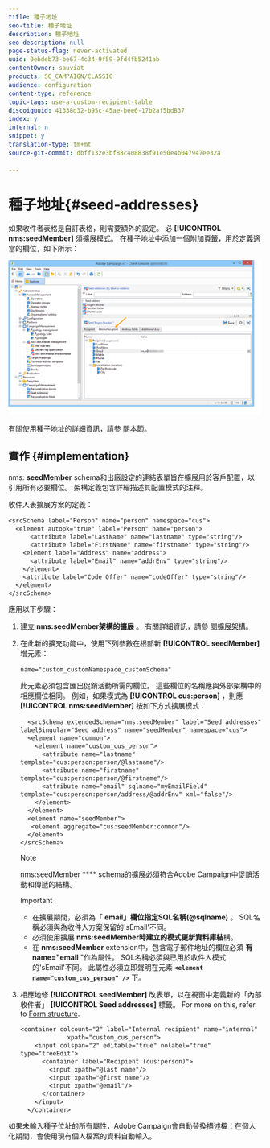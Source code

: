 ```yaml
---
title: 種子地址
seo-title: 種子地址
description: 種子地址
seo-description: null
page-status-flag: never-activated
uuid: 0ebdeb73-be67-4c34-9f59-9fd4fb5241ab
contentOwner: sauviat
products: SG_CAMPAIGN/CLASSIC
audience: configuration
content-type: reference
topic-tags: use-a-custom-recipient-table
discoiquuid: 41338d32-b95c-45ae-bee6-17b2af5bd837
index: y
internal: n
snippet: y
translation-type: tm+mt
source-git-commit: dbff132e3bf88c408838f91e50e4b047947ee32a

---
```



# 種子地址{#seed-addresses}

如果收件者表格是自訂表格，則需要額外的設定。 必 **[!UICONTROL nms:seedMember]** 須擴展模式。 在種子地址中添加一個附加頁籤，用於定義適當的欄位，如下所示：

![](assets/s_ncs_user_seedlist_new_tab.png)

有關使用種子地址的詳細資訊，請參 [閱本節](../../delivery/using/about-seed-addresses.md)。

## 實作 {#implementation}

nms: **seedMember** schema和出廠設定的連結表單旨在擴展用於客戶配置，以引用所有必要欄位。 架構定義包含詳細描述其配置模式的注釋。

收件人表擴展方案的定義：

```
<srcSchema label="Person" name="person" namespace="cus">
  <element autopk="true" label="Person" name="person">
      <attribute label="LastName" name="lastname" type="string"/>
      <attribute label="FirstName" name="firstname" type="string"/>
    <element label="Address" name="address">
      <attribute label="Email" name="addrEnv" type="string"/>
    </element>
    <attribute label="Code Offer" name="codeOffer" type="string"/>
  </element>
</srcSchema>
```

應用以下步驟：

1. 建立 **nms:seedMember架構的擴展** 。 有關詳細資訊，請參 [閱擴展架構](../../configuration/using/extending-a-schema.md)。
1. 在此新的擴充功能中，使用下列參數在根部新 **[!UICONTROL seedMember]** 增元素：

   ```
   name="custom_customNamespace_customSchema"
   ```

   此元素必須包含匯出促銷活動所需的欄位。 這些欄位的名稱應與外部架構中的相應欄位相同。 例如，如果模式為 **[!UICONTROL cus:person]** ，則應 **[!UICONTROL nms:seedMember]** 按如下方式擴展模式：

   ```
     <srcSchema extendedSchema="nms:seedMember" label="Seed addresses" labelSingular="Seed address" name="seedMember" namespace="cus">
     <element name="common">
       <element name="custom_cus_person">
         <attribute name="lastname" template="cus:person:person/@lastname"/>
         <attribute name="firstname" template="cus:person:person/@firstname"/>
         <attribute name="email" sqlname="myEmailField" template="cus:person:person/address/@addrEnv" xml="false"/>
       </element>
     </element>
     <element name="seedMember">
      <element aggregate="cus:seedMember:common"/>
     </element>
   </srcSchema>
   ```

   >[!NOTE]
   >
   >nms:seedMember **** schema的擴展必須符合Adobe Campaign中促銷活動和傳遞的結構。

   >[!IMPORTANT]
   >
   >
   >    
   >    
   >    * 在擴展期間，必須為「 **email」欄位指定SQL名稱(@sqlname)** 。 SQL名稱必須與為收件人方案保留的&#39;sEmail&#39;不同。
   >    * 必須使用擴展 **nms:seedMember時建立的模式更新資料庫結**&#x200B;構。
   >    * 在 **nms:seedMember** extension中，包含電子郵件地址的欄位必須 **有name=&quot;email** &quot;作為屬性。 SQL名稱必須與已用於收件人模式的&#39;sEmail&#39;不同。 此屬性必須立即聲明在元素 **`<element name="custom_cus_person" />`** 下。


1. 相應地修 **[!UICONTROL seedMember]** 改表單，以在視窗中定義新的「內部收件者」 **[!UICONTROL Seed addresses]** 標籤。 For more on this, refer to [Form structure](../../configuration/using/form-structure.md).

   ```
   <container colcount="2" label="Internal recipient" name="internal"
                xpath="custom_cus_person">
       <input colspan="2" editable="true" nolabel="true" type="treeEdit">
         <container label="Recipient (cus:person)">
           <input xpath="@last name"/>
           <input xpath="@first name"/>
           <input xpath="@email"/>
         </container>
       </input>
     </container>
   ```

如果未輸入種子位址的所有屬性，Adobe Campaign會自動替換描述檔：在個人化期間，會使用現有個人檔案的資料自動輸入。
